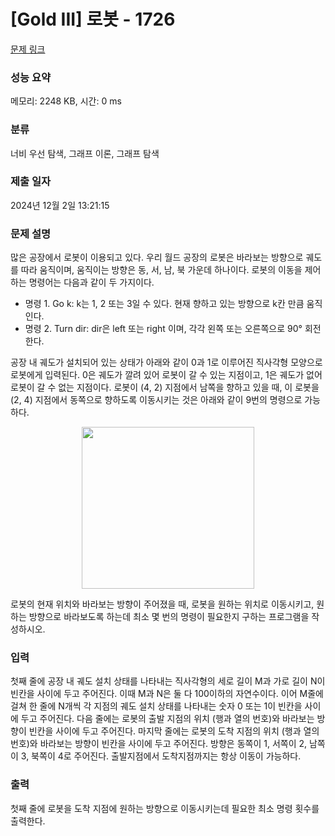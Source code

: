 # [Gold III] 로봇 - 1726 

[문제 링크](https://www.acmicpc.net/problem/1726) 

### 성능 요약

메모리: 2248 KB, 시간: 0 ms

### 분류

너비 우선 탐색, 그래프 이론, 그래프 탐색

### 제출 일자

2024년 12월 2일 13:21:15

### 문제 설명

<p>많은 공장에서 로봇이 이용되고 있다. 우리 월드 공장의 로봇은 바라보는 방향으로 궤도를 따라 움직이며, 움직이는 방향은 동, 서, 남, 북 가운데 하나이다. 로봇의 이동을 제어하는 명령어는 다음과 같이 두 가지이다.</p>

<ul>
	<li>명령 1. Go k: k는 1, 2 또는 3일 수 있다. 현재 향하고 있는 방향으로 k칸 만큼 움직인다.</li>
	<li>명령 2. Turn dir: dir은 left 또는 right 이며, 각각 왼쪽 또는 오른쪽으로 90° 회전한다.</li>
</ul>

<p>공장 내 궤도가 설치되어 있는 상태가 아래와 같이 0과 1로 이루어진 직사각형 모양으로 로봇에게 입력된다. 0은 궤도가 깔려 있어 로봇이 갈 수 있는 지점이고, 1은 궤도가 없어 로봇이 갈 수 없는 지점이다. 로봇이 (4, 2) 지점에서 남쪽을 향하고 있을 때,  이 로봇을 (2, 4) 지점에서 동쪽으로 향하도록 이동시키는 것은 아래와 같이 9번의 명령으로 가능하다.</p>

<p style="text-align: center;"><img alt="" src="https://upload.acmicpc.net/6d410e6d-cced-4f83-b9b8-75404e77b2b9/-/preview/" style="width: 276px; height: 259px;"></p>

<p>로봇의 현재 위치와 바라보는 방향이 주어졌을 때, 로봇을 원하는 위치로 이동시키고, 원하는 방향으로 바라보도록 하는데 최소 몇 번의 명령이 필요한지 구하는 프로그램을 작성하시오.</p>

### 입력 

 <p>첫째 줄에 공장 내 궤도 설치 상태를 나타내는 직사각형의 세로 길이 M과 가로 길이 N이 빈칸을 사이에 두고 주어진다. 이때 M과 N은 둘 다 100이하의 자연수이다. 이어 M줄에 걸쳐 한 줄에 N개씩 각 지점의 궤도 설치 상태를 나타내는 숫자 0 또는 1이 빈칸을 사이에 두고 주어진다. 다음 줄에는 로봇의 출발 지점의 위치 (행과 열의 번호)와 바라보는 방향이 빈칸을 사이에 두고 주어진다. 마지막 줄에는 로봇의 도착 지점의 위치 (행과 열의 번호)와 바라보는 방향이 빈칸을 사이에 두고 주어진다. 방향은 동쪽이 1, 서쪽이 2, 남쪽이 3, 북쪽이 4로 주어진다. 출발지점에서 도착지점까지는 항상 이동이 가능하다.</p>

### 출력 

 <p>첫째 줄에 로봇을 도착 지점에 원하는 방향으로 이동시키는데 필요한 최소 명령 횟수를 출력한다.</p>

